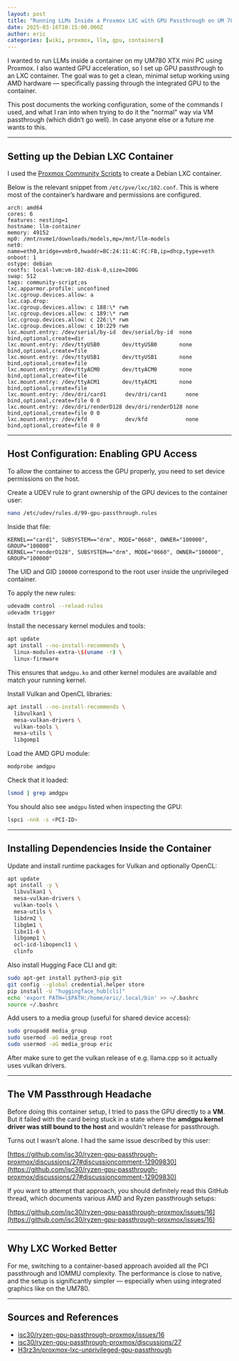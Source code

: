 ```yaml
---
layout: post
title: "Running LLMs Inside a Proxmox LXC with GPU Passthrough on UM 780 XTX"
date: 2025-03-16T10:15:00.000Z
author: eric
categories: [wiki, proxmox, llm, gpu, containers]
---
```


I wanted to run LLMs inside a container on my UM780 XTX mini PC using Proxmox. I also wanted GPU acceleration, so I set up GPU passthrough to an LXC container. The goal was to get a clean, minimal setup working using AMD hardware — specifically passing through the integrated GPU to the container.

This post documents the working configuration, some of the commands I used, and what I ran into when trying to do it the "normal" way via VM passthrough (which didn’t go well). In case anyone else or a future me wants to this.

---

## Setting up the Debian LXC Container

I used the [Proxmox Community Scripts](https://community-scripts.github.io/ProxmoxVE/scripts?id=debian) to create a Debian LXC container.

Below is the relevant snippet from `/etc/pve/lxc/102.conf`. This is where most of the container’s hardware and permissions are configured.

```
arch: amd64
cores: 6
features: nesting=1
hostname: llm-container
memory: 49152
mp0: /mnt/nvme1/downloads/models,mp=/mnt/llm-models
net0: name=eth0,bridge=vmbr0,hwaddr=BC:24:11:4C:FC:FB,ip=dhcp,type=veth
onboot: 1
ostype: debian
rootfs: local-lvm:vm-102-disk-0,size=200G
swap: 512
tags: community-script;os
lxc.apparmor.profile: unconfined
lxc.cgroup.devices.allow: a
lxc.cap.drop:
lxc.cgroup.devices.allow: c 188:\* rwm
lxc.cgroup.devices.allow: c 189:\* rwm
lxc.cgroup.devices.allow: c 226:\* rwm
lxc.cgroup.devices.allow: c 10:229 rwm
lxc.mount.entry: /dev/serial/by-id  dev/serial/by-id  none bind,optional,create=dir
lxc.mount.entry: /dev/ttyUSB0       dev/ttyUSB0       none bind,optional,create=file
lxc.mount.entry: /dev/ttyUSB1       dev/ttyUSB1       none bind,optional,create=file
lxc.mount.entry: /dev/ttyACM0       dev/ttyACM0       none bind,optional,create=file
lxc.mount.entry: /dev/ttyACM1       dev/ttyACM1       none bind,optional,create=file
lxc.mount.entry: /dev/dri/card1      dev/dri/card1      none bind,optional,create=file 0 0
lxc.mount.entry: /dev/dri/renderD128 dev/dri/renderD128 none bind,optional,create=file 0 0
lxc.mount.entry: /dev/kfd            dev/kfd            none bind,optional,create=file 0 0
```

---

## Host Configuration: Enabling GPU Access

To allow the container to access the GPU properly, you need to set device permissions on the host.

Create a UDEV rule to grant ownership of the GPU devices to the container user:

```bash
nano /etc/udev/rules.d/99-gpu-passthrough.rules
```

Inside that file:

```
KERNEL=="card1", SUBSYSTEM=="drm", MODE="0660", OWNER="100000", GROUP="100000"
KERNEL=="renderD128", SUBSYSTEM=="drm", MODE="0660", OWNER="100000", GROUP="100000"
```

The UID and GID `100000` correspond to the root user inside the unprivileged container.

To apply the new rules:

```bash
udevadm control --reload-rules
udevadm trigger
```

Install the necessary kernel modules and tools:

```bash
apt update
apt install --no-install-recommends \
  linux-modules-extra-\$(uname -r) \
  linux-firmware
```

This ensures that `amdgpu.ko` and other kernel modules are available and match your running kernel.

Install Vulkan and OpenCL libraries:

```bash
apt install --no-install-recommends \
  libvulkan1 \
  mesa-vulkan-drivers \
  vulkan-tools \
  mesa-utils \
  libgomp1
```

Load the AMD GPU module:

```bash
modprobe amdgpu
```

Check that it loaded:

```bash
lsmod | grep amdgpu
```

You should also see `amdgpu` listed when inspecting the GPU:

```bash
lspci -nnk -s <PCI-ID>
```

---

## Installing Dependencies Inside the Container

Update and install runtime packages for Vulkan and optionally OpenCL:

```bash
apt update
apt install -y \
  libvulkan1 \
  mesa-vulkan-drivers \
  vulkan-tools \
  mesa-utils \
  libdrm2 \
  libgbm1 \
  libx11-6 \
  libgomp1 \
  ocl-icd-libopencl1 \
  clinfo
```

Also install Hugging Face CLI and git:

```bash
sudo apt-get install python3-pip git
git config --global credential.helper store
pip install -U "huggingface_hub[cli]"
echo 'export PATH=\$PATH:/home/eric/.local/bin' >> ~/.bashrc
source ~/.bashrc
```

Add users to a media group (useful for shared device access):

```bash
sudo groupadd media_group
sudo usermod -aG media_group root
sudo usermod -aG media_group eric
```

After make sure to get the vulkan release of e.g. llama.cpp so it actually uses vulkan drivers.

---

## The VM Passthrough Headache

Before doing this container setup, I tried to pass the GPU directly to a **VM**. But it failed with the card being stuck in a state where the **amdgpu kernel driver was still bound to the host** and wouldn't release for passthrough.

Turns out I wasn’t alone. I had the same issue described by this user:

[https://github.com/isc30/ryzen-gpu-passthrough-proxmox/discussions/27#discussioncomment-12909830](https://github.com/isc30/ryzen-gpu-passthrough-proxmox/discussions/27#discussioncomment-12909830)

If you want to attempt that approach, you should definitely read this GitHub thread, which documents various AMD and Ryzen passthrough setups:

[https://github.com/isc30/ryzen-gpu-passthrough-proxmox/issues/16](https://github.com/isc30/ryzen-gpu-passthrough-proxmox/issues/16)

---

## Why LXC Worked Better

For me, switching to a container-based approach avoided all the PCI passthrough and IOMMU complexity. The performance is close to native, and the setup is significantly simpler — especially when using integrated graphics like on the UM780.

---

## Sources and References

- [isc30/ryzen-gpu-passthrough-proxmox/issues/16](https://github.com/isc30/ryzen-gpu-passthrough-proxmox/issues/16)
- [isc30/ryzen-gpu-passthrough-proxmox/discussions/27](https://github.com/isc30/ryzen-gpu-passthrough-proxmox/discussions/27#discussioncomment-12909830)
- [H3rz3n/proxmox-lxc-unprivileged-gpu-passthrough](https://github.com/H3rz3n/proxmox-lxc-unprivileged-gpu-passthrough)
